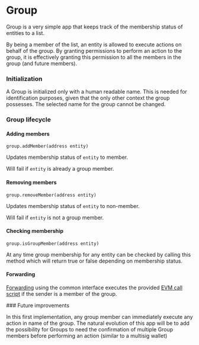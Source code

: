 # Group

Group is a very simple app that keeps track of the membership status of entities to a list.

By being a member of the list, an entity is allowed to execute actions on behalf of the group. By granting permissions to perform an action to the group, it is effectively granting this permission to all the members in the group (and future members).

### Initialization

A Group is initialized only with a human readable name. This is needed for identification purposes, given that the only other context the group possesses. The selected name for the group cannot be changed.

### Group lifecycle

#### Adding members
```
group.addMember(address entity)
```

Updates membership status of `entity` to member.

Will fail if `entity` is already a group member.

#### Removing members
```
group.removeMember(address entity)
```

Updates membership status of `entity` to non-member.

Will fail if `entity` is not a group member.

#### Checking membership

```
group.isGroupMember(address entity)
```

At any time group membership for any entity can be checked by calling this method which will return true or false depending on membership status.

#### Forwarding

[Forwarding](../../AragonOS/#forwarders) using the common interface executes the provided [EVM call script](../../AragonOS/#evm-call-script) if the sender is a member of the group.

### Future improvements

In this first implementation, any group member can immediately execute any action in name of the group. The natural evolution of this app will be to add the possibility for Groups to need the confirmation of multiple Group members before performing an action (similar to a multisig wallet)
